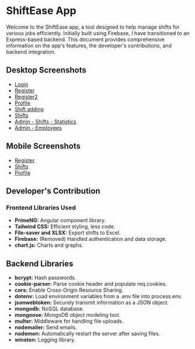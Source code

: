 # ShiftEase App

Welcome to the ShiftEase app, a tool designed to help manage shifts for various jobs efficiently. Initially built using Firebase, I have transitioned to an Express-based backend. This document provides comprehensive information on the app's features, the developer's contributions, and backend integration.

## Desktop Screenshots

- [Login](https://github.com/anghel-gabriel/Angular-Firebase-Shiftbuilder/assets/129520009/f77fefce-d66a-43b8-ab6c-d6d52bce6bb7)
- [Register](https://github.com/anghel-gabriel/Angular-Firebase-Shiftbuilder/assets/129520009/78089882-3a1f-4963-95d2-49a13d2d4c61)
- [Register2](https://github.com/anghel-gabriel/Angular-Firebase-Shiftbuilder/assets/129520009/aece6249-d070-45d3-a161-4b893cf43255)
- [Profile](https://github.com/anghel-gabriel/Angular-Firebase-Shiftbuilder/assets/129520009/f3d833e9-6666-48b0-a59e-6197ad183c72)
- [Shift adding](https://github.com/anghel-gabriel/Angular-Firebase-Shiftbuilder/assets/129520009/37753c46-ed0d-491c-a329-bc001b06aa7a)
- [Shifts](https://github.com/anghel-gabriel/Angular-Firebase-Shiftbuilder/assets/129520009/7a62eed7-1f71-46e6-880e-9cec020d0615)
- [Admin - Shifts - Statistics](https://github.com/anghel-gabriel/Angular-Firebase-Shiftbuilder/assets/129520009/f85aa607-7148-4e35-a590-ec7d99641861)
- [Admin - Employees](https://github.com/anghel-gabriel/Angular-Firebase-Shiftbuilder/assets/129520009/f91c55cb-0254-4285-a054-999abd3d1a85)

## Mobile Screenshots

- [Register](https://github.com/anghel-gabriel/Angular-Firebase-Shiftbuilder/assets/129520009/ceab277a-26d4-4061-8c01-09cbd3fdc725)
- [Shifts](https://github.com/anghel-gabriel/Angular-Firebase-Shiftbuilder/assets/129520009/07583c73-77a2-431d-bfb9-002a7749b669)
- [Profile](https://github.com/anghel-gabriel/Angular-Firebase-Shiftbuilder/assets/129520009/da9a57a1-c0a4-4257-b114-1e6ff4a2cb00)

## Developer's Contribution

### Frontend Libraries Used

- **PrimeNG:** Angular component library.
- **Tailwind CSS:** Efficient styling, less code.
- **File-saver and XLSX:** Export shifts to Excel.
- **Firebase:** (Removed) Handled authentication and data storage.
- **chart.js:** Charts and graphs.

## Backend Libraries

- **bcrypt:** Hash passwords.
- **cookie-parser:** Parse cookie header and populate req.cookies.
- **cors:** Enable Cross-Origin Resource Sharing.
- **dotenv:** Load environment variables from a .env file into process.env.
- **jsonwebtoken:** Securely transmit information as a JSON object.
- **mongodb:** NoSQL database.
- **mongoose:** MongoDB object modeling tool.
- **multer:** Middleware for handling file uploads.
- **nodemailer:** Send emails.
- **nodemon:** Automatically restart the server after saving files.
- **winston:** Logging library.

